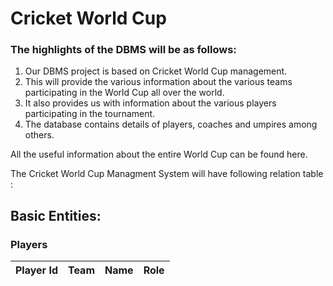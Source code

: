 # Cricket World Cup 

### The highlights of the DBMS will be as follows:

1. Our DBMS project is based on Cricket World Cup management.
2. This will  provide the various information about the various teams participating in the World Cup all over the world.
3. It also provides us with information about the various players participating in the tournament.
4. The database contains details of players, coaches and umpires among others.

All the useful information about the entire World Cup can be found here.

The Cricket World Cup Managment System will have following relation table :

## Basic Entities:

### Players
 
  Player Id | Team | Name | Role 
  --------- |------|------|-----

